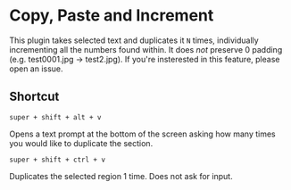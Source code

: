 # Copy, Paste and Increment

This plugin takes selected text and duplicates it `N` times, individually incrementing all the numbers found within. It does _not_ preserve 0 padding (e.g. test0001.jpg -> test2.jpg). If you're insterested in this feature, please open an issue.

## Shortcut
`super + shift + alt + v`

Opens a text prompt at the bottom of the screen asking how many times you would like to duplicate the section.

`super + shift + ctrl + v`

Duplicates the selected region 1 time. Does not ask for input.